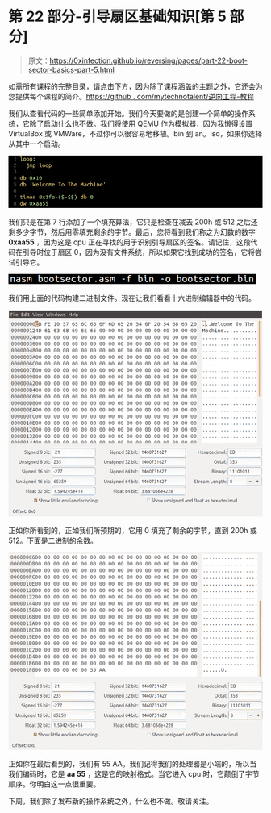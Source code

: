 # 第 22 部分-引导扇区基础知识[第 5 部分]

> 原文：<https://0xinfection.github.io/reversing/pages/part-22-boot-sector-basics-part-5.html>

如需所有课程的完整目录，请点击下方，因为除了课程涵盖的主题之外，它还会为您提供每个课程的简介。[https://github . com/mytechnotalent/逆向工程-教程](https://github.com/mytechnotalent/Reverse-Engineering-Tutorial)

我们从查看代码的一些简单添加开始。我们今天要做的是创建一个简单的操作系统，它除了启动什么也不做。我们将使用 QEMU 作为模拟器，因为我懒得设置 VirtualBox 或 VMWare，不过你可以很容易地移植。bin 到 an。iso，如果你选择从其中一个启动。

![](img/9732498c7d4fdfadce35011981cb3eac.png)

我们只是在第 7 行添加了一个填充算法，它只是检查在减去 200h 或 512 之后还剩多少字节，然后用零填充剩余的字节。最后，您将看到我们称之为幻数的数字 **0xaa55** ，因为这是 cpu 正在寻找的用于识别引导扇区的签名。请记住，这段代码在引导时位于扇区 0，因为没有文件系统，所以如果它找到成功的签名，它将尝试引导它。

![](img/a1cbe05134226e36d8f521b44269fe80.png)

我们用上面的代码构建二进制文件。现在让我们看看十六进制编辑器中的代码。

![](img/45e33bf48ef4e8a2b8a8e0f5f8bfeb5f.png)

正如你所看到的，正如我们所预期的，它用 0 填充了剩余的字节，直到 200h 或 512。下面是二进制的余数。

![](img/1751756e11976277c52f9790b5161867.png)

正如你在最后看到的，我们有 55 AA。我们记得我们的处理器是小端的，所以当我们编码时，它是 **aa 55** ，这是它的映射格式。当它进入 cpu 时，它颠倒了字节顺序。你明白这一点很重要。

下周，我们除了发布新的操作系统之外，什么也不做。敬请关注。